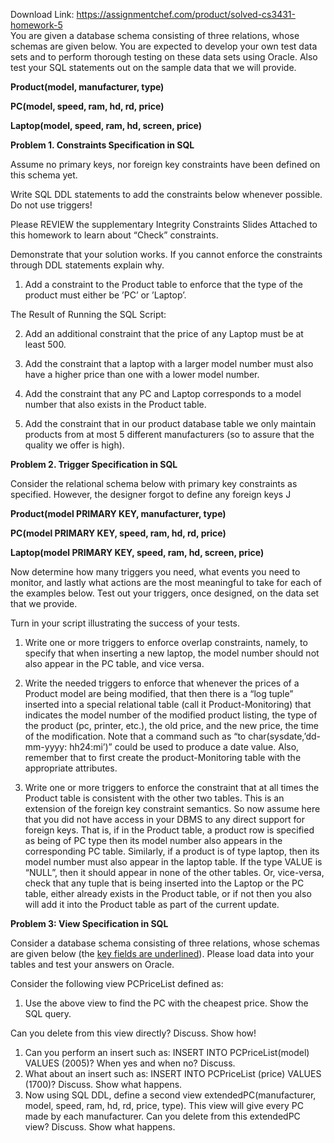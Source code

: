 Download Link: https://assignmentchef.com/product/solved-cs3431-homework-5
<br>
You are given a database schema consisting of three relations, whose schemas are given below. You are expected to develop your own test data sets and to perform thorough testing on these data sets using Oracle. Also test your SQL statements out on the sample data that we will provide.

<strong>Product(model, manufacturer, type)</strong>

<strong>PC(model, speed, ram, hd, rd, price)</strong>

<strong>Laptop(model, speed, ram, hd, screen, price)</strong>




<strong>Problem 1. Constraints Specification in SQL</strong>




Assume no primary keys, nor foreign key constraints have been defined on this schema yet.

Write SQL DDL statements to add the constraints below whenever possible. Do not use triggers!

Please REVIEW the supplementary Integrity Constraints Slides Attached to this homework to learn about “Check” constraints.

Demonstrate that your solution works. If you cannot enforce the constraints through DDL statements explain why.




<ol>

 <li>Add a constraint to the Product table to enforce that the type of the product must either be ’PC’ or ’Laptop’.</li>

</ol>







The Result of Running the SQL Script:










<ol start="2">

 <li>Add an additional constraint that the price of any Laptop must be at least 500.</li>

</ol>










<ol start="3">

 <li>Add the constraint that a laptop with a larger model number must also have a higher price than one with a lower model number.</li>

</ol>







<ol start="4">

 <li>Add the constraint that any PC and Laptop corresponds to a model number that also exists in the Product table.</li>

</ol>




<ol start="5">

 <li>Add the constraint that in our product database table we only maintain products from at most 5 different manufacturers (so to assure that the quality we offer is high).</li>

</ol>













<strong>Problem 2. Trigger Specification in SQL </strong>

<strong> </strong>

Consider the relational schema below with primary key constraints as specified. However, the designer forgot to define any foreign keys J

<strong> </strong>

<strong>Product(model PRIMARY KEY, manufacturer, type)</strong>

<strong>PC(model PRIMARY KEY, speed, ram, hd, rd, price)</strong>

<strong>Laptop(model PRIMARY KEY, speed, ram, hd, screen, price)</strong>




Now determine how many triggers you need, what events you need to monitor, and lastly what actions are the most meaningful to take for each of the examples below. Test out your triggers, once designed, on the data set that we provide.

Turn in your script illustrating the success of your tests.




<ol>

 <li>Write one or more triggers to enforce overlap constraints, namely, to specify that when inserting a new laptop, the model number should not also appear in the PC table, and vice versa.</li>

</ol>




<ol start="2">

 <li>Write the needed triggers to enforce that whenever the prices of a Product model are being modified, that then there is a “log tuple” inserted into a special relational table (call it Product-Monitoring) that indicates the model number of the modified product listing, the type of the product (pc, printer, etc.), the old price, and the new price, the time of the modification. Note that a command such as “to char(sysdate,’dd-mm-yyyy: hh24:mi’)” could be used to produce a date value. Also, remember that to first create the product-Monitoring table with the appropriate attributes.</li>

</ol>




<ol start="3">

 <li>Write one or more triggers to enforce the constraint that at all times the Product table is consistent with the other two tables. This is an extension of the foreign key constraint semantics. So now assume here that you did not have access in your DBMS to any direct support for foreign keys. That is, if in the Product table, a product row is specified as being of PC type then its model number also appears in the corresponding PC table. Similarly, if a product is of type laptop, then its model number must also appear in the laptop table. If the type VALUE is “NULL”, then it should appear in none of the other tables. Or, vice-versa, check that any tuple that is being inserted into the Laptop or the PC table, either already exists in the Product table, or if not then you also will add it into the Product table as part of the current update.</li>

</ol>










<strong>Problem 3: View Specification in SQL</strong>

Consider a database schema consisting of three relations, whose schemas are given below (the <u>key fields are underlined</u>). Please load data into your tables and test your answers on Oracle.

Consider the following view PCPriceList defined as:







<ol>

 <li>Use the above view to find the PC with the cheapest price. Show the SQL query.</li>

</ol>

Can you delete from this view directly? Discuss. Show how!







<ol>

 <li>Can you perform an insert such as: INSERT INTO PCPriceList(model) VALUES (2005)? When yes and when no? Discuss.</li>

 <li>What about an insert such as: INSERT INTO PCPriceList (price) VALUES (1700)? Discuss.  Show what happens.</li>

 <li>Now using SQL DDL, define a second view extendedPC(manufacturer, model, speed, ram, hd, rd, price, type). This view will give every PC made by each manufacturer. Can you delete from this extendedPC view? Discuss. Show what happens.</li>

</ol>


